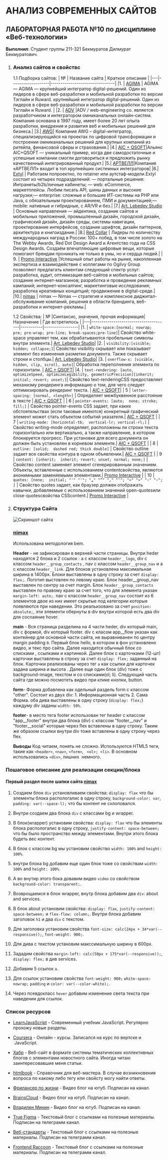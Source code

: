 <!-- 1. ### Анализ сайтов и свойств -->
# АНАЛИЗ СОВРЕМЕННЫХ САЙТОВ
## ЛАБОРАТОРНАЯ РАБОТА №10 по дисциплине «Веб-технологии»
**Выполнил**: Студент группы 211-321 Бекмуратов Дилмурат Бекмуратович.

1. ### Анализ сайтов и свойствc
    1.1 Подборка сайтов:
    | № | Название сайта    | Краткое описание               |
    |---|-------------------|--------------------------------|
    |1. | [AGIMA](https://www.agima.ru/)    | AGIMA —     AGIMA —     крупнейший интегратор digital-решений. Один из лидеров в сфере веб-разработки и мобильной разработки по версии Тэглайн и Ruward. крупнейший интегратор digital-решений. Один из лидеров в сфере веб-разработки и мобильной разработки по версии Тэглайн и Ruward.  |
    |2. | [ADV](https://adv.ru/#Home)  |ADV / web-engineering co. является разработчиком и интегратором омниканальных онлайн-систем. Компания основана в 1997 году, имеет более 20 лет опыта разработки, внедрения и развития веб и мобильных решений для бизнеса.|
    |3.| [AWG](https://www.awg.ru/)| Компания AWG – digital-интегратор, специализирующийся на проектах по цифровой трансформации и построении омниканальных решений для крупных компаний из ритейла, финансовой сферы и страхования.|
    |4.|  [AIC + QSOFT](https://www.aic.ru/)|Альянс AIC+QSOFT — уникальный пример, когда две самодостаточные и успешные компании смогли договориться и предложить рынку качественный интегрированный продукт.|
    |5.| [АРТВЕЛЛ](https://www.artwell.ru/)|Компания «АРТВЕЛЛ» входит в топ крупнейших системных интеграторов|
    |6.| [Extyl](https://www.extyl-pro.ru/) | Работаем попроектно, по retainer или аутстаф-модели.Extyl состоит из четырех подразделений: — портальные решения: Интранеты/b2b/личные кабинеты;    — web: eCommerce, маркетплейсы. Любим писать API, шины данных и высокие нагрузки;— enterprise: сложные и большие ИТ-системы на PHP или Java, с обязательным проектированием, ПМИ и документацией;— mobile: нативные и гибридные, с AR/VR и без.|
    |7.| [Art. Lebedev Studio](https://www.artlebedev.ru/) | Основные направления — айдентика, создание сайтов и мобильных приложений, промышленный дизайн, городской дизайн, графический дизайн, дизайн среды, системы навигации, проектирование интерфейсов, создание шрифтов, дизайн паттернов, архитектура и книгоиздание.|
    |8.| [Red Collar](https://www.redcollar.ru/) | Лидеры по количеству международных наград в России: 100+ побед, в том числе золото на The Webby Awards, Red Dot Design Award и Агентство года на CSS Design Awards. Создаём впечатляющие цифровые вещи, которые помогают брендам проникать не только в умы, но и сердца людей.|
    | 9. | [Promo Interactive](https://www.promo.ru/) |Успешный опыт работы на рынке, накопленная экспертиза и взаимодействие с коллегами по Ogilvy Group позволяют предлагать клиентам следующий спектр услуг: разработка, аудит, оптимизация веб-сайтов и мобильных сайтов; создание интернет-магазинов; разработка и проведение рекламных кампаний; интернет-консалтинг, маркетинговые исследования; разработка креативных концепций; продвижение в digital-среде.|
    |10.| [nimax](https://www.nimax.ru/) | nimax — Nimax — стратегия и комплексное диджитал-обслуживание компаний, решения в области брендинга, веб-разработки и интернет-рекламы.|

    1.2 Свойства:
    | № |Синтаксис, значения, прочая информация|Назначение | Где встретилось |
    |---|--------------------------------------|-----------|-----------------|
    |1. | `white-space:[normal; nowrap; pre; pre-wrap; pre-line; break-spaces;pre-line]`|  Свойство white-space управляет тем, как обрабатываются пробельные символы внутри элемента.| [Art. Lebedev Studio](https://www.artlebedev.ru/)|
    |2. | `visibility:[visible; hidden; collapse;]`|  Свойство visibility скрывает или показывает элемент без изменения разметки документа. Также скрывает строки и столбцы.| [Art. Lebedev Studio](https://www.artlebedev.ru/)|
    |3. | `overflow-x: [visible, hidden, clip, scroll, auto]`|  Обработка переполнения элемента по горизонтали. | [AIC + QSOFT](https://www.aic.ru/)|
    |4. | `text-rendering: [auto, optimizeSpeed, optimizeLegibility, geometricPrecision][inherit; initial; revert; unset;]`|  Свойство text-renderingCSS предоставляет механизму рендеринга информацию о том, для чего следует оптимизировать рендеринг текста. | [AIC + QSOFT](https://www.aic.ru/)|
    | 5 | ` letter-spacing: [normal, <length>] ` | Определяет межбуквенное расстояние в тексте | [AIC + QSOFT](https://www.aic.ru/) | 
    | 6 | ` pointer-events: [auto;  none; stroke; fill;] ` | Свойство pointer-events CSS задает, при каких обстоятельствах (если таковые имеются) конкретный графический элемент может стать объектом событий указателя.| [AIC + QSOFT](https://www.aic.ru/) | 
    | 7 | ` writing-mode: [horizontal-tb;  vertical-lr; vertical-rl;] ` | Свойство writing-mode определяет, расположены ли строки текста горизонтально или вертикально, а также направление, в котором блокируется прогресс. При установке для всего документа он должен быть установлен в корневом элементе.| [AIC + QSOFT](https://www.aic.ru/) | 
    | 8 | ` outline: [solid;  dashed red; thick double] ` | Свойство outline  задает все свойства контура в одном объявлении.| [AIC + QSOFT](https://www.aic.ru/) |
    | 9 | ` content: [inherit;  inherit; revert; unset; normal; none;] ` | Свойство content заменяет элемент сгенерированным значением. Объекты, вставленные с использованием contentсвойства, являются анонимными заменяемыми элементами.| [Promo Interactive](https://www.promo.ru/) |
    | 10 | ` quotes: [none;  initial; "'" "'"; "„" "“" "‚" "‘"; "«" "»" "‹" "›"; ] ` | Свойство quotes задает, как браузер должен отображать кавычки, добавляемые с использованием значений open-quotesили close-quotesсвойства CSScontent.| [Promo Interactive](https://www.promo.ru/) |


1. ### Структура Сайта
    ![Скриншот сайта](./sc.jpg)
    ### [nimax](https://www.nimax.ru/)
    Использована методология bem.
    

    **Header** - не зафиксирован в верхней части страницы. Внутри heder находятся 2 блока  и 2 ссылок : a с классом `header__logo`, div с классом `header__group_contacts` , nav с классом `header__group_nav` и а с классом `header__link`. Для блоков установлена максимальная ширина в 1400px. Блоки выставлены в одну строку за счет `display: flex;`. Логотип выстовлен по левому краю. 
    Блок header__group_nav выставлен по сентру  за счет margin. Блок `header__group_contacts` выставлен по правому краю за счет того, что для  элемента указан `margin-left: auto;`. nav с классом `header__group_nav` состоит из 6 элементов двое из них имеет скрытые под категории которые появляются при наведении. Это реальизовано за счет `position: absolute;`,  эти элементи обернуты в div внутри которой есть два div для сосnаяние hover.

    **main** - Вся страница разделина на 4 части heder, div который main, div с формой, div который footer. div  с класом app__flow указан как контейнер  для основной части сайта, не выравниванен по центру margin padding `0`. Первый блок hello, в котором в фон установлено видео, и текс про сайта. 
    Далее находится обычный  блок со списками , ссылками и картинкой.
    Далее блок с карточками (12-шт) карточки выставлены в строку за счет `display: flex;` заданный на блок. Карточки реализованы через тег `a` как ссылки  для карточек задана ширина и высота .
    Далее еще один блок (div)  тоже с background-image, текстом и со списками(оl; li).
    Следующий часть сайта где можно посмотеть видео при клике кнопки, button.

    **form**- Форма добавлена как одельный раздель form с классом "other". Состоит из двух  div: 
        1. Информационная часть
        2. Сама Форма. 
    оба дива выставлены в одну строку (` display: flex; `)
    каждуму div заданы `width: 50%`.

    **footer**- в место тега footer использован тег header с классом "app__footer" внутри два блока (div) с классом "footer__nav" и "footer__social" которые через flex вставлены в одну строку. Таким же образом ссылки внутри div тоже вставлены в одну строку через flex.
    
    **Выводы** Код читаем, понять не сложно. Используются HTML5 теги, такие как ` <header> `, ` <nav> `, ` <form> `, ` <ol>; <li>`. В основном использовались `<div>`, лишних  немного.

### Пошаговое описание для реализации секции/блока

#### Первый раздел после шапки сайта **[nimax](https://www.nimax.ru/)**

1. Создаем блок `div` установливаем свойства: `display: flax` что бы элементы блока распологалис в одну строку, `background-color: var`,    `padding: var(--space-l);` что бы контент не схлоповался.

2. Внутри создаем два блока `div` с классами bg и wrapper.

3. В блок(wrapper) установим свойства: `display: flax` что бы элементы блока распологалис в одну строку, `justify-content: space-between;` что бы было пространство между элементами. Внутри этого блока будеть вес контент. 

4. В блок с классом bg мы установим свойство `width: 100%` and `height: 100%`.

5. внутри блока bg добавим еще один блок тоже со свойствам `width: 100%` and `height: 100%`.

6. А во внутир этого бока довавим видео `video` со свойством `background-color: transparent;`.

6. Возврощаемся в блок wrapper, внутр блока добавим два `div`: about and services.

7. В  блок about установим свойства: `display: flax`, `justify-content: space-between;` и `flex-flow: column;`. Внутри блока добавим заголовок `h1` и два `div` с текстом.

8. Для заголовка установим свойства `font-size: calc(24px + 34*var(--responsive));`, `font-weight: 900;`.

9. Для дива с текстом установим макссимальную ширину в 600px.

10. Зададим свойства `margin-left: calc(50px + 175*var(--responsive));`, `display: flex;` в див services.

11. Добавим 5 ссылок `a`.

12. Для ссылок установим свойства `font-weight: 900;` `white-space: nowrap;` `padding` и `color: var(--color-white);`.
13. Через псевдокласс `hover` добавим изменение света текста при наведении для ссылок.

### Список ресурсов
* [LearnJavaScript](https://learn.javascript.ru/) - Современный учебник JavaScript. Регулярно прохожу новые разделы.

* [Coursera](https://www.coursera.org/) - Онлайн - курсы. Записался на курс по вертске и  JavaScript.

* [Хабр](https://habr.com/ru/all/) - Веб-сайт в формате системы тематических коллективных блогов с элементами новостного сайта. Иногда читаю заинтересовавшие меня статьи.

* [htmlbook](http://htmlbook.ru/) - Справочник для веб-мастера. В случае возникновения вопроса по какому либо тегу или свойсту могу найти ответы.

* [Фрилансер по жизни](youtube.com/c/FreelancerLifeStyle) - Видео блог на ютуб. Подписан на канал.

* [BrainsCloud](https://www.youtube.com/channel/UCqGjCzCi5zG3RjJUA-ZDBkQ) - Видео блог на ютуб. Подписан на канал.

* [Владилен Минин](https://www.youtube.com/channel/UCg8ss4xW9jASrqWGP30jXiw) - Видео блог на ютуб. Подписан на канал.

* [True Figma](https://t.me/true_figma) - Текстовый блог с ссылками на полезные материалы. Подписан на телеграмм канал.

* [Веб-стандарты](https://t.me/webstandards_ru) - Текстовый блог с ссылками на полезные материалы. Подписан на телеграмм канал.

* [Frontend Raccoon](https://t.me/frontendraccoon) - Текстовый блог с ссылками на полезные материалы. Подписан на телеграмм канал.

